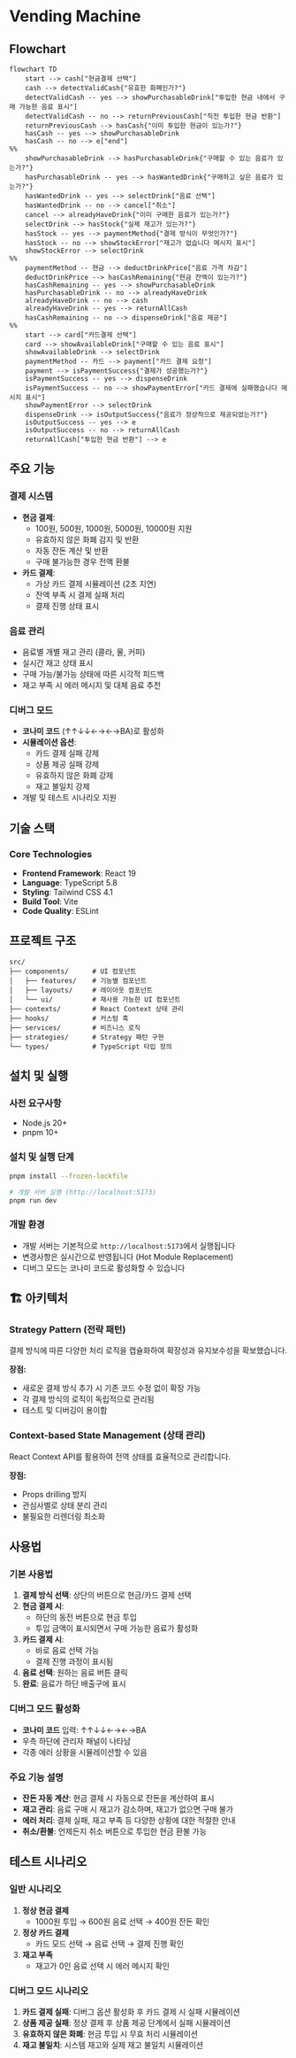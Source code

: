 # Vending Machine

## Flowchart

```mermaid
flowchart TD
    start --> cash["현금결제 선택"]
    cash --> detectValidCash{"유효한 화폐인가?"}
    detectValidCash -- yes --> showPurchasableDrink["투입한 현금 내에서 구매 가능한 음료 표시"]
    detectValidCash -- no --> returnPreviousCash["직전 투입한 현금 반환"]
    returnPreviousCash --> hasCash{"이미 투입한 현금이 있는가?"}
    hasCash -- yes --> showPurchasableDrink
    hasCash -- no --> e["end"]
%% 
    showPurchasableDrink --> hasPurchasableDrink{"구매할 수 있는 음료가 있는가?"}
    hasPurchasableDrink -- yes --> hasWantedDrink{"구매하고 싶은 음료가 있는가?"}
    hasWantedDrink -- yes --> selectDrink["음료 선택"]
    hasWantedDrink -- no --> cancel["취소"]
    cancel --> alreadyHaveDrink{"이미 구매한 음료가 있는가?"}
    selectDrink --> hasStock{"실제 재고가 있는가?"}
    hasStock -- yes --> paymentMethod{"결제 방식이 무엇인가?"}
    hasStock -- no --> showStockError["재고가 없습니다 메시지 표시"]
    showStockError --> selectDrink
%% 
    paymentMethod -- 현금 --> deductDrinkPrice["음료 가격 차감"]
    deductDrinkPrice --> hasCashRemaining{"현금 잔액이 있는가?"}
    hasCashRemaining -- yes --> showPurchasableDrink
    hasPurchasableDrink -- no --> alreadyHaveDrink
    alreadyHaveDrink -- no --> cash
    alreadyHaveDrink -- yes --> returnAllCash
    hasCashRemaining -- no --> dispenseDrink["음료 제공"]
%% 
    start --> card["카드결제 선택"]
    card --> showAvailableDrink["구매할 수 있는 음료 표시"]
    showAvailableDrink --> selectDrink
    paymentMethod -- 카드 --> payment["카드 결제 요청"]
    payment --> isPaymentSuccess{"결제가 성공했는가?"}
    isPaymentSuccess -- yes --> dispenseDrink
    isPaymentSuccess -- no --> showPaymentError["카드 결제에 실패했습니다 메시지 표시"]
    showPaymentError --> selectDrink
    dispenseDrink --> isOutputSuccess{"음료가 정상적으로 제공되었는가?"}
    isOutputSuccess -- yes --> e
    isOutputSuccess -- no --> returnAllCash
    returnAllCash["투입한 현금 반환"] --> e
```

## 주요 기능

### 결제 시스템

- **현금 결제**:
    - 100원, 500원, 1000원, 5000원, 10000원 지원
    - 유효하지 않은 화폐 감지 및 반환
    - 자동 잔돈 계산 및 반환
    - 구매 불가능한 경우 전액 환불
- **카드 결제**:
    - 가상 카드 결제 시뮬레이션 (2초 지연)
    - 잔액 부족 시 결제 실패 처리
    - 결제 진행 상태 표시

### 음료 관리

- 음료별 개별 재고 관리 (콜라, 물, 커피)
- 실시간 재고 상태 표시
- 구매 가능/불가능 상태에 따른 시각적 피드백
- 재고 부족 시 에러 메시지 및 대체 음료 추천

### 디버그 모드

- **코나미 코드** (↑↑↓↓←→←→BA)로 활성화
- **시뮬레이션 옵션**:
    - 카드 결제 실패 강제
    - 상품 제공 실패 강제
    - 유효하지 않은 화폐 강제
    - 재고 불일치 강제
- 개발 및 테스트 시나리오 지원

## 기술 스택

### Core Technologies

- **Frontend Framework**: React 19
- **Language**: TypeScript 5.8
- **Styling**: Tailwind CSS 4.1
- **Build Tool**: Vite
- **Code Quality**: ESLint

## 프로젝트 구조

```
src/
├── components/      # UI 컴포넌트
│   ├── features/    # 기능별 컴포넌트
│   ├── layouts/     # 레이아웃 컴포넌트
│   └── ui/          # 재사용 가능한 UI 컴포넌트
├── contexts/        # React Context 상태 관리
├── hooks/           # 커스텀 훅
├── services/        # 비즈니스 로직
├── strategies/      # Strategy 패턴 구현
└── types/           # TypeScript 타입 정의
```

## 설치 및 실행

### 사전 요구사항

- Node.js 20+
- pnpm 10+

### 설치 및 실행 단계

```bash
pnpm install --frozen-lockfile

# 개발 서버 실행 (http://localhost:5173)
pnpm run dev
```

### 개발 환경

- 개발 서버는 기본적으로 `http://localhost:5173`에서 실행됩니다
- 변경사항은 실시간으로 반영됩니다 (Hot Module Replacement)
- 디버그 모드는 코나미 코드로 활성화할 수 있습니다

## 🏗 아키텍처

### Strategy Pattern (전략 패턴)

결제 방식에 따른 다양한 처리 로직을 캡슐화하여 확장성과 유지보수성을 확보했습니다.

**장점:**

- 새로운 결제 방식 추가 시 기존 코드 수정 없이 확장 가능
- 각 결제 방식의 로직이 독립적으로 관리됨
- 테스트 및 디버깅이 용이함

### Context-based State Management (상태 관리)

React Context API를 활용하여 전역 상태를 효율적으로 관리합니다.

**장점:**

- Props drilling 방지
- 관심사별로 상태 분리 관리
- 불필요한 리렌더링 최소화

## 사용법

### 기본 사용법

1. **결제 방식 선택**: 상단의 버튼으로 현금/카드 결제 선택
2. **현금 결제 시**:
    - 하단의 동전 버튼으로 현금 투입
    - 투입 금액이 표시되면서 구매 가능한 음료가 활성화
3. **카드 결제 시**:
    - 바로 음료 선택 가능
    - 결제 진행 과정이 표시됨
4. **음료 선택**: 원하는 음료 버튼 클릭
5. **완료**: 음료가 하단 배출구에 표시

### 디버그 모드 활성화

- **코나미 코드** 입력: ↑↑↓↓←→←→BA
- 우측 하단에 관리자 패널이 나타남
- 각종 에러 상황을 시뮬레이션할 수 있음

### 주요 기능 설명

- **잔돈 자동 계산**: 현금 결제 시 자동으로 잔돈을 계산하여 표시
- **재고 관리**: 음료 구매 시 재고가 감소하며, 재고가 없으면 구매 불가
- **에러 처리**: 결제 실패, 재고 부족 등 다양한 상황에 대한 적절한 안내
- **취소/환불**: 언제든지 취소 버튼으로 투입한 현금 환불 가능

## 테스트 시나리오

### 일반 시나리오

1. **정상 현금 결제**
    - 1000원 투입 → 600원 음료 선택 → 400원 잔돈 확인
2. **정상 카드 결제**
    - 카드 모드 선택 → 음료 선택 → 결제 진행 확인
3. **재고 부족**
    - 재고가 0인 음료 선택 시 에러 메시지 확인

### 디버그 모드 시나리오

1. **카드 결제 실패**: 디버그 옵션 활성화 후 카드 결제 시 실패 시뮬레이션
2. **상품 제공 실패**: 정상 결제 후 상품 제공 단계에서 실패 시뮬레이션
3. **유효하지 않은 화폐**: 현금 투입 시 무효 처리 시뮬레이션
4. **재고 불일치**: 시스템 재고와 실제 재고 불일치 시뮬레이션

